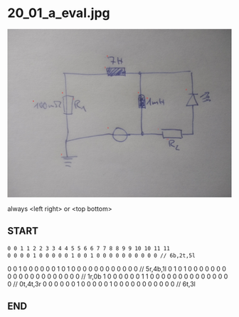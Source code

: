 
# 20_01_a_eval.jpg
![img](20_01_a_eval_idxs.jpg)

always \<left right> or \<top bottom>

## START

	0 0 1 1 2 2 3 3 4 4 5 5 6 6 7 7 8 8 9 9 10 10 11 11
	0 0 0 0 1 0 0 0 0 0 1 0 0 1 0 0 0 0 0 0 0 0 0 0 // 6b,2t,5l
0 0 1 0 0 0 0 0 0 1 0 1 0 0 0 0 0 0 0 0 0 0 0 0 // 5r,4b,1l
0 1 0 1 0 0 0 0 0 0 0 0 0 0 0 0 0 0 0 0 0 0 0 0 // 1r,0b
1 0 0 0 0 0 0 1 1 0 0 0 0 0 0 0 0 0 0 0 0 0 0 0 // 0t,4t,3r
0 0 0 0 0 0 1 0 0 0 0 0 1 0 0 0 0 0 0 0 0 0 0 0 // 6t,3l

## END

            